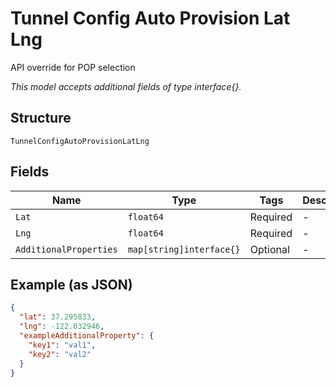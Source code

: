 
# Tunnel Config Auto Provision Lat Lng

API override for POP selection

*This model accepts additional fields of type interface{}.*

## Structure

`TunnelConfigAutoProvisionLatLng`

## Fields

| Name | Type | Tags | Description |
|  --- | --- | --- | --- |
| `Lat` | `float64` | Required | - |
| `Lng` | `float64` | Required | - |
| `AdditionalProperties` | `map[string]interface{}` | Optional | - |

## Example (as JSON)

```json
{
  "lat": 37.295833,
  "lng": -122.032946,
  "exampleAdditionalProperty": {
    "key1": "val1",
    "key2": "val2"
  }
}
```

